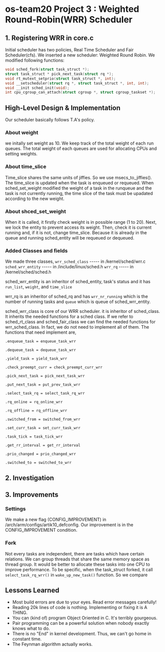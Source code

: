 # os-team20 Project 3 : Weighted Round-Robin(WRR) Scheduler

## 1. Registering WRR in core.c
Initial scheduler has two policies, Real Time Scheduler and Fair Scheduler(cfs). We inserted a new scheduler: Weighted Round Robin.
We modified following functions:
```c
void sched_fork(struct task_struct *);
struct task_struct * pick_next_task(struct rq *);
void rt_mutext_setprio(struct task_struct *, int);
void __setscheduler(struct rq *, struct task_struct *, int, int);
void __init sched_init(void);
int cpu_cgroup_can_attach(struct cgroup *, struct cgroup_taskset *);
```

## High-Level Design & Implementation
Our scheduler basically follows T.A's policy.

### About weight
we initally set weight as 10.
We keep track of the total weight of each run queues.
The total weight of each queues are used for allocating CPUs and setting weights.


### About time_slice
Time_slice shares the same units of jiffies. So we use msecs_to_jiffies().
The time_slice is updated when the task is enqueued or requeued. 
When sched_set_weight modified the weight of a task in the runqueue and the task is not currently running, the time slice of the task must be upadated according to the new weight. 


### About shced_set_weight
When it is called, it firstly check weight is in possible range (1 to 20).
Next, we lock the entity to prevent access its weight.
Then, check it is current running and, if it is not, change time_slice. Because it is already in the queue and running sched_entity will be requeued or dequeued.

### Added Classes and fields
We made three classes,
`wrr_sched_class`   ----- in /kernel/sched/wrr.c
`sched_wrr_entity`  ----- in /include/linux/sched.h
`wrr_rq`            ----- in /kernel/sched/sched.h

sched_wrr_entity is an inheritor of sched_entity, task's status and it has `run_list`, `weight`, and `time_slice`

wrr_rq is an inheritor of sched_rq and has `wrr_nr_running` which is the number of running tasks and `queue` which is queue of sched_wrr_entity.

sched_wrr_class is core of our WRR scheduler. it is inheritor of sched_class. It inherits the needed functions for a sched class.
If we refer to sched_rt_class and sched_fair_class we can find the needed functions for wrr_sched_class. In fact, we do not need to implement all of them. The functions that need implement are,

    .enqueue_task = enqueue_task_wrr

    .dequeue_task = dequeue_task_wrr

    .yield_task = yield_task_wrr

    .check_preempt_curr = check_preempt_curr_wrr

    .pick_next_task = pick_next_task_wrr

    .put_next_task = put_prev_task_wrr

    .select_task_rq = select_task_rq_wrr

    .rq_online = rq_online_wrr

    .rq_offline = rq_offline_wrr

    .switched_from = switched_from_wrr

    .set_curr_task = set_curr_task_wrr

    .task_tick = task_tick_wrr

    .get_rr_interval = get_rr_interval

    .prio_changed = prio_changed_wrr

    .switched_to = switched_to_wrr


## 2. Investigation


## 3. Improvements
### Settings
 We make a new flag (CONFIG_IMPROVEMENT) in /arch/arm/configs/artik10_defconfig. Our improvement is in the CONFIG_IMPROVEMENT condition.
 

### Fork
Not every tasks are independent, there are tasks which have certain relations. We can group threads that share the same memory space as thread group. It would be better to allocate these tasks into one CPU to improve performance. To be specific, when the task_struct forked, it call `select_task_rq_wrr()` in `wake_up_new_task()` function. So we compare 

## Lessons Learned
* Most build errors are due to your eyes. Read error messages carefully!
* Reading 20k lines of code is nothing. Implementing or fixing it is A THING.
* You can (kind of) program Object Oriented in C. It's terribly gourgeous.
* Pair programming can be a powerful solution when nobody exactly knows what to do.
* There is no "End" in kernel development. Thus, we can't go home in constant time.
* The Feynman algorithm actually works.
